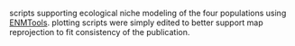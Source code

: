scripts supporting ecological niche modeling of the four populations using <a href="https://github.com/danlwarren/ENMTools">ENMTools</a>. plotting scripts were simply edited to better support map reprojection to fit consistency of the publication.
